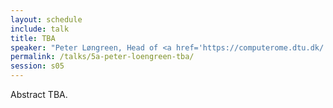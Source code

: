 ```yaml
---
layout: schedule
include: talk
title: TBA
speaker: "Peter Løngreen, Head of <a href='https://computerome.dtu.dk/'>Computerome</a>"
permalink: /talks/5a-peter-loengreen-tba/
session: s05
---
```


Abstract TBA.
